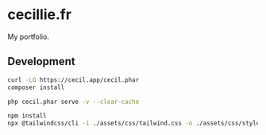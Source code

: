 # cecillie.fr

My portfolio.

## Development

```bash
curl -LO https://cecil.app/cecil.phar
composer install
```

```bash
php cecil.phar serve -v --clear-cache
```

```bash
npm install
npx @tailwindcss/cli -i ./assets/css/tailwind.css -o ./assets/css/styles.css --watch
```
